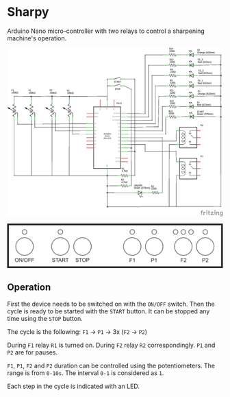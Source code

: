 # Sharpy
Arduino Nano micro-controller with two relays to control a sharpening machine's operation.

![Schematic](https://raw.githubusercontent.com/mdavid626/sharpy/main/docs/schematic.png)

![Box Design](https://raw.githubusercontent.com/mdavid626/sharpy/main/docs/box-design.png)

## Operation
First the device needs to be switched on with the `ON/OFF` switch. Then the cycle is ready to be started with the `START` button. It can be stopped any time using the `STOP` button.

The cycle is the following: `F1` -> `P1` -> 3x (`F2` -> `P2`)

During `F1` relay `R1` is turned on. During `F2` relay `R2` correspondingly. `P1` and `P2` are for pauses.

`F1`, `P1`, `F2` and `P2` duration can be controlled using the potentiometers. The range is from `0-10s`. The interval `0-1` is considered as `1`.

Each step in the cycle is indicated with an LED.
